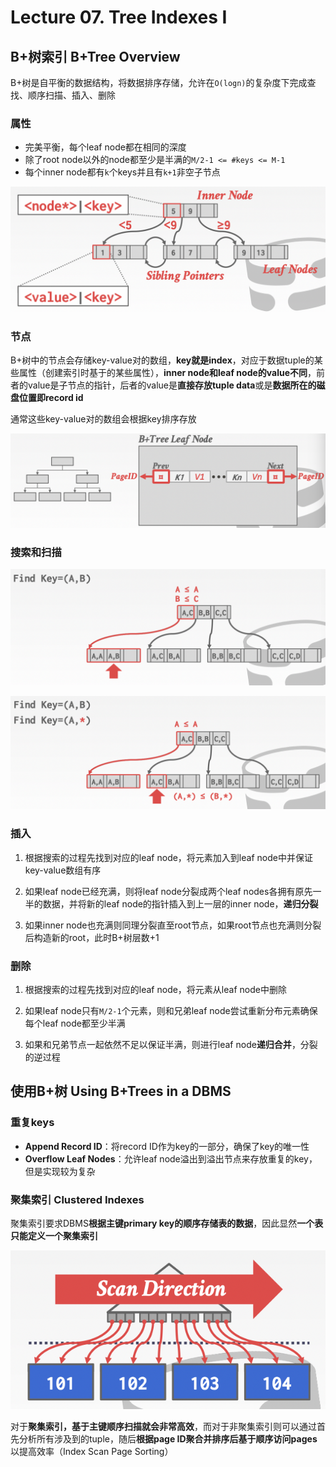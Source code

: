 # Lecture 07. Tree Indexes I

## B+树索引 B+Tree Overview

B+树是自平衡的数据结构，将数据排序存储，允许在`O(logn)`的复杂度下完成查找、顺序扫描、插入、删除

### 属性

- 完美平衡，每个leaf node都在相同的深度
- 除了root node以外的node都至少是半满的`M/2-1 <= #keys <= M-1`
- 每个inner node都有`k`个keys并且有`k+1`非空子节点

![7.1](images/7.1.png)

### 节点

B+树中的节点会存储key-value对的数组，**key就是index**，对应于数据tuple的某些属性（创建索引时基于的某些属性），**inner node和leaf node的value不同**，前者的value是子节点的指针，后者的value是**直接存放tuple data**或是**数据所在的磁盘位置即record id**

通常这些key-value对的数组会根据key排序存放

![7.2](images/7.2.png)

### 搜索和扫描

![7.3](images/7.3.png)

![7.4](images/7.4.png)

### 插入

1. 根据搜索的过程先找到对应的leaf node，将元素加入到leaf node中并保证key-value数组有序

2. 如果leaf node已经充满，则将leaf node分裂成两个leaf nodes各拥有原先一半的数据，并将新的leaf node的指针插入到上一层的inner node，**递归分裂**

3. 如果inner node也充满则同理分裂直至root节点，如果root节点也充满则分裂后构造新的root，此时B+树层数+1

### 删除

1. 根据搜索的过程先找到对应的leaf node，将元素从leaf node中删除

2. 如果leaf node只有`M/2-1`个元素，则和兄弟leaf node尝试重新分布元素确保每个leaf node都至少半满

3. 如果和兄弟节点一起依然不足以保证半满，则进行leaf node**递归合并**，分裂的逆过程

## 使用B+树 Using B+Trees in a DBMS

### 重复keys

- **Append Record ID**：将record ID作为key的一部分，确保了key的唯一性
- **Overflow Leaf Nodes**：允许leaf node溢出到溢出节点来存放重复的key，但是实现较为复杂

### 聚集索引 Clustered Indexes

聚集索引要求DBMS**根据主键primary key的顺序存储表的数据**，因此显然**一个表只能定义一个聚集索引**

![7.5](images/7.5.png)

对于**聚集索引，基于主键顺序扫描就会非常高效**，而对于非聚集索引则可以通过首先分析所有涉及到的tuple，随后**根据page ID聚合并排序后基于顺序访问pages**以提高效率（Index Scan Page Sorting）
